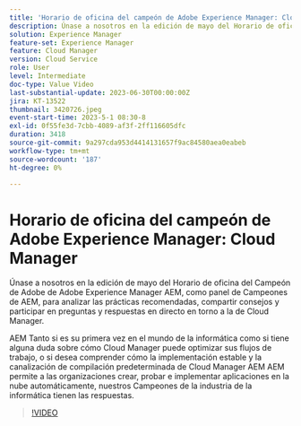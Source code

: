 ```yaml
---
title: 'Horario de oficina del campeón de Adobe Experience Manager: Cloud Manager'
description: Únase a nosotros en la edición de mayo del Horario de oficina del campeón de Adobe AEM como panel de campeones de Adobe Experience Manager AEM, donde se tratan las prácticas recomendadas, se comparten sugerencias y se involucran en preguntas y respuestas en directo en torno a la solución de problemas de Cloud Manager AEM.Ya sea que sea nuevo en el mundo, tenga dudas sobre cómo Cloud Manager puede optimizar sus flujos de trabajo o desee comprender cómo la canalización de Cloud Manager AEM AEM y la implementación estable permiten a las organizaciones crear, probar e implementar aplicaciones en la nube automáticamente, ¡nuestros campeones tienen las respuestas!
solution: Experience Manager
feature-set: Experience Manager
feature: Cloud Manager
version: Cloud Service
role: User
level: Intermediate
doc-type: Value Video
last-substantial-update: 2023-06-30T00:00:00Z
jira: KT-13522
thumbnail: 3420726.jpeg
event-start-time: 2023-5-1 08:30-8
exl-id: 0f55fe3d-7cbb-4089-af3f-2ff116605dfc
duration: 3418
source-git-commit: 9a297cda953d4414131657f9ac84580aea0eabeb
workflow-type: tm+mt
source-wordcount: '187'
ht-degree: 0%

---
```


# Horario de oficina del campeón de Adobe Experience Manager: Cloud Manager

Únase a nosotros en la edición de mayo del Horario de oficina del Campeón de Adobe de Adobe Experience Manager AEM, como panel de Campeones de AEM, para analizar las prácticas recomendadas, compartir consejos y participar en preguntas y respuestas en directo en torno a la de Cloud Manager.

AEM Tanto si es su primera vez en el mundo de la informática como si tiene alguna duda sobre cómo Cloud Manager puede optimizar sus flujos de trabajo, o si desea comprender cómo la implementación estable y la canalización de compilación predeterminada de Cloud Manager AEM AEM permite a las organizaciones crear, probar e implementar aplicaciones en la nube automáticamente, nuestros Campeones de la industria de la informática tienen las respuestas.

>[!VIDEO](https://video.tv.adobe.com/v/3420726/?learn=on)

